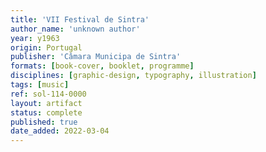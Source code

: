 ```yaml
---
title: 'VII Festival de Sintra'
author_name: 'unknown author'
year: y1963
origin: Portugal
publisher: 'Câmara Municipa de Sintra'
formats: [book-cover, booklet, programme]
disciplines: [graphic-design, typography, illustration]
tags: [music]
ref: sol-114-0000
layout: artifact
status: complete
published: true
date_added: 2022-03-04
---
```

